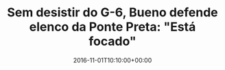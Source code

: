 ---
layout: post
title: "Sem desistir do G-6, Bueno defende elenco da Ponte Preta: \"Está focado\""
date: 2016-11-01T10:10:00+00:00
external_link: "http://globoesporte.globo.com/sp/campinas-e-regiao/futebol/times/ponte-preta/noticia/2016/11/sem-desistir-do-g-6-bueno-defende-elenco-da-ponte-preta-esta-focado.html"
categories: news globo.com
---